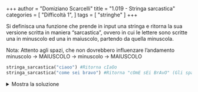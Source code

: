 +++
author = "Domiziano Scarcelli"
title = "1.019 - Stringa sarcastica"
categories = [
    "Difficoltà 1",
]
tags = [
    "stringhe"
]
+++

Si definisca una funzione che prende in input una stringa e ritorna la sua versione scritta in maniera “sarcastica”, ovvero in cui le lettere sono scritte una in minuscolo ed una in maiuscolo, partendo da quella minuscola.

Nota: Attento agli spazi, che non dovrebbero influenzare l’andamento minuscolo → MAIUSCOLO → minuscolo → MAIUSCOLO

```python
stringa_sarcastica("ciaoo") #Ritorna cIaOo
stringa_sarcastica("come sei bravo") #Ritorna "cOmE sEi BrAvO" (Gli spazi non vengono contati)
```

<details>
<summary>Mostra la soluzione</summary>

```python
def stringa_sarcastica(stringa):
    risultato = ""
    contatore = 0
    for lettera in stringa:
        if contatore % 2 == 0:
            risultato += lettera.lower()
        else:
            risultato += lettera.upper()
        if lettera != " ":
            contatore += 1
    return risultato
```
</details>
